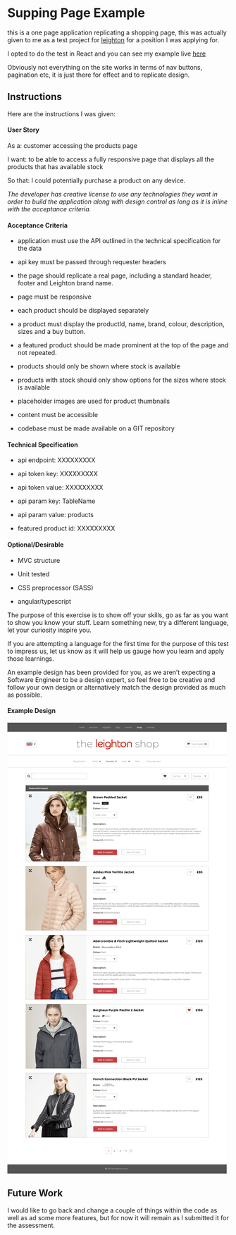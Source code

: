 # Supping Page Example

this is a one page application replicating a shopping page, this was actually given to me as a test project for [leighton](https://www.leighton.com/) for a position I was applying for.

I opted to do the test in React and you can see my example live [here](https://amazing-mirzakhani-486d14.netlify.com/)

Obviously not everything on the site works in terms of nav buttons, pagination etc, it is just there for effect and to replicate design.

## Instructions

Here are the instructions I was given:

#### User Story

As a: customer accessing the products page

I want: to be able to access a fully responsive page that displays all the products that has available stock

So that: I could potentially purchase a product on any device.

_The developer has creative license to use any technologies they want in order to build the application along with design control as long as it is inline with the acceptance criteria._

#### Acceptance Criteria

- application must use the API outlined in the technical specification for the data

- api key must be passed through requester headers

- the page should replicate a real page, including a standard header, footer and Leighton brand name.

- page must be responsive

- each product should be displayed separately

- a product must display the productId, name, brand, colour, description, sizes and a buy button.

- a featured product should be made prominent at the top of the page and not repeated.

- products should only be shown where stock is available

- products with stock should only show options for the sizes where stock is available

- placeholder images are used for product thumbnails

- content must be accessible

- codebase must be made available on a GIT repository

#### Technical Specification

- api endpoint: XXXXXXXXX

- api token key: XXXXXXXXX

- api token value: XXXXXXXXX

- api param key: TableName

- api param value: products

- featured product id: XXXXXXXXX

#### Optional/Desirable

- MVC structure

- Unit tested

- CSS preprocessor (SASS)

- angular/typescript

The purpose of this exercise is to show off your skills, go as far as you want to show you know your stuff. Learn something new, try a different language, let your curiosity inspire you.

If you are attempting a language for the first time for the purpose of this test to impress us, let us know as it will help us gauge how you learn and apply those learnings.

An example design has been provided for you, as we aren’t expecting a Software Engineer to be a design expert, so feel free to be creative and follow your own design or alternatively match the design provided as much as possible.

#### Example Design

![example](leighton-shop.png "Logo Title Text 1")

## Future Work

I would like to go back and change a couple of things within the code as well as ad some more features, but for now it will remain as I submitted it for the assessment.
